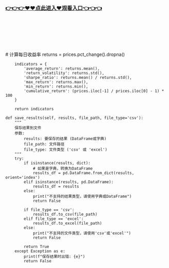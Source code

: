 ### [👉👉👉♥♥点此进入♥观看入口👈👈👈](http://a.d44k.cc/91.html)
<br></br><br></br><br></br>
        # 计算每日收益率
        returns = prices.pct_change().dropna()
        
        indicators = {
            'average_return': returns.mean(),
            'return_volatility': returns.std(),
            'sharpe_ratio': returns.mean() / returns.std(),
            'max_return': returns.max(),
            'min_return': returns.min(),
            'cumulative_return': (prices.iloc[-1] / prices.iloc[0] - 1) * 100
        }
        
        return indicators
    
    def save_results(self, results, file_path, file_type='csv'):
        """
        保存结果到文件
        参数:
            results: 要保存的结果 (DataFrame或字典)
            file_path: 文件路径
            file_type: 文件类型 ('csv' 或 'excel')
        """
        try:
            if isinstance(results, dict):
                # 如果是字典，转换为DataFrame
                results_df = pd.DataFrame.from_dict(results, orient='index')
            elif isinstance(results, pd.DataFrame):
                results_df = results
            else:
                print("不支持的结果类型，请使用字典或DataFrame")
                return False
            
            if file_type == 'csv':
                results_df.to_csv(file_path)
            elif file_type == 'excel':
                results_df.to_excel(file_path)
            else:
                print("不支持的文件类型，请使用'csv'或'excel'")
                return False
            
            return True
        except Exception as e:
            print(f"保存结果时出错: {e}")
            return False
